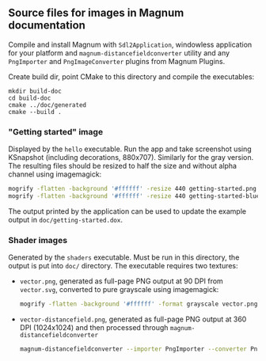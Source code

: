 Source files for images in Magnum documentation
-----------------------------------------------

Compile and install Magnum with `Sdl2Application`, windowless application for
your platform and `magnum-distancefieldconverter` utility and any `PngImporter`
and `PngImageConverter` plugins from Magnum Plugins.

Create build dir, point CMake to this directory and compile the executables:

    mkdir build-doc
    cd build-doc
    cmake ../doc/generated
    cmake --build .

### "Getting started" image

Displayed by the `hello` executable. Run the app and take screenshot using
KSnapshot (including decorations, 880x707). Similarly for the gray version. The
resulting files should be resized to half the size and without alpha channel
using imagemagick:

```bash
mogrify -flatten -background '#ffffff' -resize 440 getting-started.png
mogrify -flatten -background '#ffffff' -resize 440 getting-started-blue.png
```

The output printed by the application can be used to update the example output
in `doc/getting-started.dox`.

### Shader images

Generated by the `shaders` executable. Must be run in this directory, the
output is put into `doc/` directory. The executable requires two textures:

-   `vector.png`, generated as full-page PNG output at 90 DPI from `vector.svg`,
    converted to pure grayscale using imagemagick:

    ```bash
    mogrify -flatten -background '#ffffff' -format grayscale vector.png
    ```

-   `vector-distancefield.png`, generated as full-page PNG output at 360 DPI
    (1024x1024) and then processed through `magnum-distancefieldconverter`

    ```bash
    magnum-distancefieldconverter --importer PngImporter --converter PngImageConverter --output-size "64 64" --radius 16 vector-src.png vector-distancefield.png
    ```
